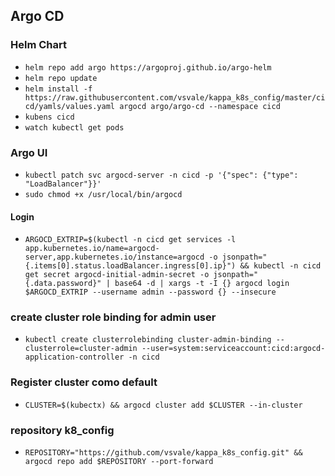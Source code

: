 ## Argo CD

### Helm Chart

- `helm repo add argo https://argoproj.github.io/argo-helm`
- `helm repo update`
- `helm install -f https://raw.githubusercontent.com/vsvale/kappa_k8s_config/master/cicd/yamls/values.yaml argocd argo/argo-cd --namespace cicd`
- `kubens cicd`
- `watch kubectl get pods`

### Argo UI

- `kubectl patch svc argocd-server -n cicd -p '{"spec": {"type": "LoadBalancer"}}'`
- `sudo chmod +x /usr/local/bin/argocd`

#### Login

- `ARGOCD_EXTRIP=$(kubectl -n cicd get services -l app.kubernetes.io/name=argocd-server,app.kubernetes.io/instance=argocd -o jsonpath="{.items[0].status.loadBalancer.ingress[0].ip}") && kubectl -n cicd get secret argocd-initial-admin-secret -o jsonpath="{.data.password}" | base64 -d | xargs -t -I {} argocd login $ARGOCD_EXTRIP --username admin --password {} --insecure`

### create cluster role binding for admin user

- `kubectl create clusterrolebinding cluster-admin-binding --clusterrole=cluster-admin --user=system:serviceaccount:cicd:argocd-application-controller -n cicd`

### Register cluster como default

- `CLUSTER=$(kubectx) && argocd cluster add $CLUSTER --in-cluster`

### repository k8_config

- `REPOSITORY="https://github.com/vsvale/kappa_k8s_config.git" && argocd repo add $REPOSITORY --port-forward`
